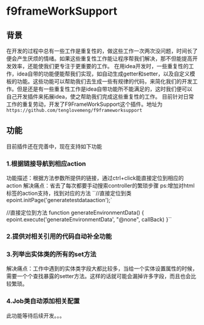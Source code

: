 # f9frameWorkSupport

## 背景

在开发的过程中总有一些工作是重复性的，做这些工作一次两次没问题，时间长了便会产生厌烦的情绪。如果这些重复性工作能让程序帮我们解决，那不但能提高开发效率，还能使我们更专注于更重要的工作。
在用idea开发时，一些重复性的工作，idea自带的功能便能帮我们实现，如自动生成getter和setter，以及自定义模板的功能。这些功能可以帮助我们去生成一些有规律的代码，来简化我们的开发工作。但是还是有一些重复性工作是idea自带功能所不能满足的，这时我们便可以自己开发插件来拓展idea，使之帮助我们完成这些重复性的工作。
目前针对日常工作的重复劳动，开发了F9FrameWorkSupport这个插件。地址为
`https://github.com/tenglovemeng/f9frameworksupport`



## 功能

目前插件还在完善中，现在支持如下功能

### 1.根据链接导航到相应action

功能描述：根据方法参数所提供的链接，通过ctrl+click能直接定位到相应的action
解决痛点：省去了每次都要手动搜索controller的繁琐步骤
ps:增加对html标签的action支持，找到对应的方法
``//直接定位到类
epoint.initPage('generatetestdataaction');`

//直接定位到方法
function generateEnvironmentData() {
    epoint.execute('generateEnvironmentData', "@none", callBack)
}``


### 2.提供对相关引用的代码自动补全功能




### 3.列举出实体类的所有的set方法

解决痛点：工作中遇到的实体类字段大都比较多，当给一个实体设置属性的时候，需要一个个查找暴露的setter方法。这样的话就可能会漏掉许多字段，而且也会比较繁琐。




### 4.Job类自动添加相关配置

此功能等待后续开发。。。
